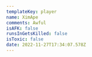 ```yaml
---
templateKey: player
name: XimApe
comments: Awful
isAFK: false
runsInGetsKilled: false
isToxic: false
date: 2022-11-27T17:34:07.578Z
---
```

